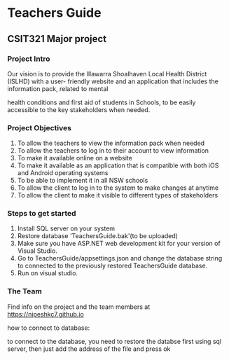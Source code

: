  # Teachers Guide

## CSIT321 Major project

### Project Intro

Our vision is to provide the Illawarra Shoalhaven Local Health District (ISLHD) with a user-
friendly website and an application that includes the information pack, related to mental

health conditions and first aid of students in Schools, to be easily accessible to the key
stakeholders when needed.

### Project Objectives

1. To allow the teachers to view the information pack when needed
2. To allow the teachers to log in to their account to view information
3. To make it available online on a website
4. To make it available as an application that is compatible with both iOS and Android operating
systems
5. To be able to implement it in all NSW schools
6. To allow the client to log in to the system to make changes at anytime
7. To allow the client to make it visible to different types of stakeholders

### Steps to get started

1. Install SQL server on your system
2. Restore database 'TeachersGuide.bak'(to be uploaded)
3. Make sure you have ASP.NET web development kit for your version of Visual Studio.
4. Go to TeachersGuide/appsettings.json and change the database string to connected to the previously restored TeachersGuide database.
5. Run on visual studio.

### The Team

Find info on the project and the team members at https://nipeshkc7.github.io

how to connect to database:

to connect to the database, you need to restore the databse first using sql server, then just add the address of the file and press ok
